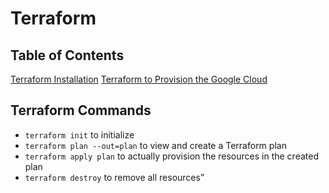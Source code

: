 # Terraform

## Table of Contents
[Terraform Installation](01-Installation.md)
[Terraform to Provision the Google Cloud](terraform-google-cloud/index.md)


## Terraform Commands
- `terraform init` to initialize
- `terraform plan --out=plan` to view and create a Terraform plan
- `terraform apply plan` to actually provision the resources in the created plan
- `terraform destroy` to remove all resources”
